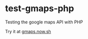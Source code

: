 # test-gmaps-php

Testing the google maps API with PHP

Try it at [gmaps.now.sh](https://gmaps.now.sh)
